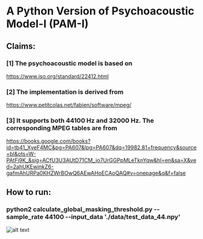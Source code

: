 # A Python Version of Psychoacoustic Model-I (PAM-I)

## Claims:
### [1] The psychoacoustic model is based on  
https://www.iso.org/standard/22412.html
### [2] The implementation is derived from 
https://www.petitcolas.net/fabien/software/mpeg/
### [3] It supports both 44100 Hz and 32000 Hz. The corresponding MPEG tables are from 
https://books.google.com/books?id=tb41_XyeF4MC&pg=PA607&lpg=PA607&dq=19982.81+frequency&source=bl&ots=W-PAtFj9K_&sig=ACfU3U3AUtD71CM_jo7UrGGPpMLeTknYqw&hl=en&sa=X&ved=2ahUKEwinkZ6-gafmAhURPa0KHZWrBOwQ6AEwAHoECAoQAQ#v=onepage&q&f=false

## How to run:
### python2 calculate_global_masking_threshold.py --sample_rate 44100 --input_data './data/test_data_44.npy'

![alt text](https://github.com/cocosci/pam-i-python/blob/master/output/pam-1-test.png)